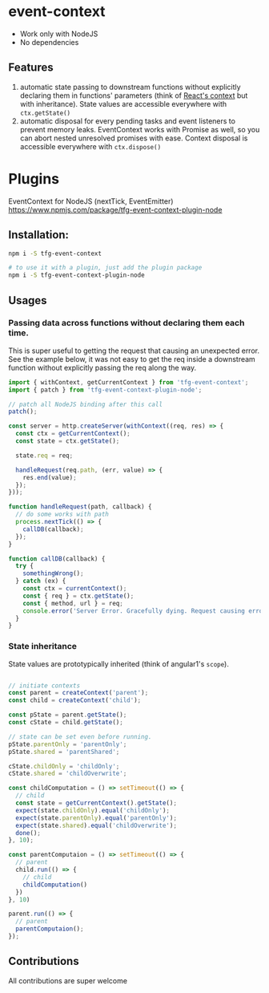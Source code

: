 # event-context

- Work only with NodeJS
- No dependencies

## Features

1. automatic state passing to downstream functions without explicitly declaring them in functions' parameters (think of [React's context](https://facebook.github.io/react/docs/context.html) but with inheritance). State values are accessible everywhere with `ctx.getState()`
2. automatic disposal for every pending tasks and event listeners to prevent memory leaks. EventContext works with Promise as well, so you can abort nested unresolved promises with ease. Context disposal is accessible everywhere with `ctx.dispose()`

# Plugins
EventContext for NodeJS (nextTick, EventEmitter) https://www.npmjs.com/package/tfg-event-context-plugin-node

## Installation:

```bash
npm i -S tfg-event-context

# to use it with a plugin, just add the plugin package
npm i -S tfg-event-context-plugin-node
```

## Usages

### Passing data across functions without declaring them each time.

This is super useful to getting the request that causing an unexpected error.
See the example below, it was not easy to get the req inside a downstream function
without explicitly passing the req along the way.

```js
import { withContext, getCurrentContext } from 'tfg-event-context';
import { patch } from 'tfg-event-context-plugin-node';

// patch all NodeJS binding after this call
patch();

const server = http.createServer(withContext((req, res) => {
  const ctx = getCurrentContext();
  const state = ctx.getState();

  state.req = req;

  handleRequest(req.path, (err, value) => {
    res.end(value);
  });
}));

function handleRequest(path, callback) {
  // do some works with path
  process.nextTick(() => {
    callDB(callback);
  });
}

function callDB(callback) {
  try {
    somethingWrong();
  } catch (ex) {
    const ctx = currentContext();
    const { req } = ctx.getState();
    const { method, url } = req;
    console.error('Server Error. Gracefully dying. Request causing error: ', method, url);
  }
}

```

### State inheritance

State values are prototypically inherited (think of angular1's `scope`).

```js

// initiate contexts
const parent = createContext('parent');
const child = createContext('child');

const pState = parent.getState();
const cState = child.getState();

// state can be set even before running.
pState.parentOnly = 'parentOnly';
pState.shared = 'parentShared';

cState.childOnly = 'childOnly';
cState.shared = 'childOverwrite';

const childComputation = () => setTimeout(() => {
  // child
  const state = getCurrentContext().getState();
  expect(state.childOnly).equal('childOnly');
  expect(state.parentOnly).equal('parentOnly');
  expect(state.shared).equal('childOverwrite');
  done();
}, 10);

const parentComputaion = () => setTimeout(() => {
  // parent
  child.run(() => {
    // child
    childComputation()
  })
}, 10)

parent.run(() => {
  // parent
  parentComputaion();
});

```

## Contributions
All contributions are super welcome
